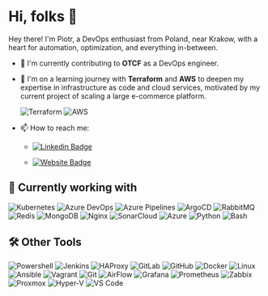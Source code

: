 # Hi, folks 👋

Hey there! I'm Piotr, a DevOps enthusiast from Poland, near Krakow, with a heart for automation, optimization, and everything in-between.

- 🏢 I'm currently contributing to **OTCF** as a DevOps engineer.
- 🌱 I'm on a learning journey with **Terraform** and **AWS** to deepen my expertise in infrastructure as code and cloud services, motivated by my current project of scaling a large e-commerce platform.

    ![Terraform](https://img.shields.io/badge/Terraform-623ce4?style=flat-square&logo=terraform&logoColor=white)
    ![AWS](https://img.shields.io/badge/AWS-FF9900?style=flat-square&logo=amazon-aws&logoColor=white)

- 📫 How to reach me:

  - [![Linkedin Badge](https://img.shields.io/badge/-Piotr-blue?style=plastic&logo=Linkedin&logoColor=white&link=https://www.linkedin.com/in/kmiecik-piotr-62920b125//)](https://www.linkedin.com/in/kmiecik-piotr-62920b125//)

  - [![Website Badge](https://img.shields.io/badge/Website-3b5998?style=plastic&logo=internet-explorer&logoColor=white&link=https://kmiecik.it)](https://kmiecik.it)

## 🔧 Currently working with

![Kubernetes](https://img.shields.io/badge/Kubernetes-326CE5?style=flat-square&logo=kubernetes&logoColor=white)
![Azure DevOps](https://img.shields.io/badge/Azure%20DevOps-2560E0?style=flat-square&logo=azuredevops)
![Azure Pipelines](https://img.shields.io/badge/Azure%20Pipelines-2560E0?style=flat-square&logo=azure-pipelines)
![ArgoCD](https://img.shields.io/badge/ArgoCD-FFFFFF?style=flat-square&logo=argo)
![RabbitMQ](https://img.shields.io/badge/RabbitMQ-black?style=flat-square&logo=rabbitmq)
![Redis](https://img.shields.io/badge/Redis-DC143C?style=flat-square&logo=redis)
![MongoDB](https://img.shields.io/badge/MongoDB-white?style=flat-square&logo=mongodb)
![Nginx](https://img.shields.io/badge/Nginx-009639?style=flat-square&logo=nginx)
![SonarCloud](https://img.shields.io/badge/SonarCloud-white?style=flat-square&logo=sonarcloud)
![Azure](https://img.shields.io/badge/Microsoft%20Azure-0078D4?style=flat-square&logo=microsoft-azure)
![Python](https://img.shields.io/badge/Python-3776AB?style=flat-square&logo=python&logoColor=ffffff)
![Bash](https://img.shields.io/badge/Bash-4EAA25?style=flat-square&logo=gnu-bash&logoColor=white)

## 🛠️ Other Tools

![Powershell](https://img.shields.io/badge/Powershell-5391FE?style=flat-square&logo=PowerShell&logoColor=white)
![Jenkins](https://img.shields.io/badge/Jenkins-FFFFFF?style=flat-square&logo=Jenkins)
![HAProxy](https://img.shields.io/badge/HAProxy-326CE5?style=flat-square&logo=HAProxy)
![GitLab](https://img.shields.io/badge/GitLab-FCA121?style=flat-square&logo=gitlab)
![GitHub](https://img.shields.io/badge/GitHub-181717?style=flat-square&logo=github)
![Docker](https://img.shields.io/badge/Docker-007ACC?style=flat-square&logo=docker)
![Linux](https://img.shields.io/badge/Linux-black?style=flat-square&logo=linux)
![Ansible](https://img.shields.io/badge/Ansible-DC143C?style=flat-square&logo=ansible)
![Vagrant](https://img.shields.io/badge/Vagrant-007ACC?style=flat-square&logo=vagrant)
![Git](https://img.shields.io/badge/Git-black?style=flat-square&logo=git)
![AirFlow](https://img.shields.io/badge/Apache%20Airflow-017CEE?style=flat-square&logo=apacheairflow)
![Grafana](https://img.shields.io/badge/Grafana-FFFFFF?style=flat-square&logo=grafana)
![Prometheus](https://img.shields.io/badge/Prometheus-FF8C00?style=flat-square&logo=Prometheus)
![Zabbix](https://img.shields.io/badge/Zabbix-DC143C?style=flat-square)
![Proxmox](https://img.shields.io/badge/Proxmox-FCA121?style=flat-square&logo=proxmox)
![Hyper-V](https://img.shields.io/badge/Hyper-007ACC?style=flat-square&logo=microsoft)
![VS Code](https://img.shields.io/badge/VS%20Code-007ACC?style=flat-square&logo=visual-studio-code)
